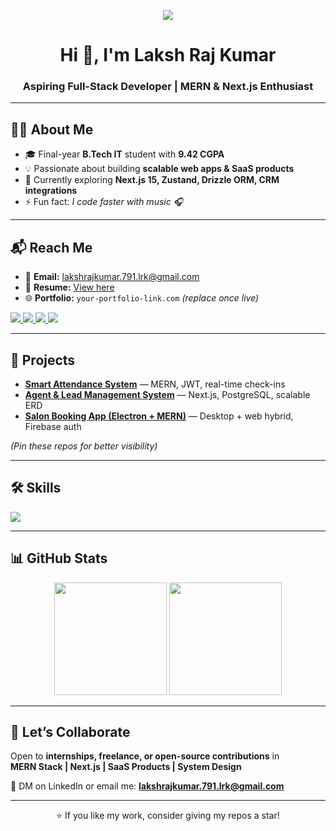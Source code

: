 <!-- Laksh Raj Kumar | GitHub Profile README -->

<p align="center">
  <img src="https://img.shields.io/badge/-Laksh%20Raj%20Kumar-0A66C2?style=for-the-badge&logo=github&logoColor=white" />
</p>

<h1 align="center">Hi 👋, I'm Laksh Raj Kumar</h1>
<h3 align="center">Aspiring Full-Stack Developer | MERN & Next.js Enthusiast</h3>

---

## 👨‍💻 About Me
- 🎓 Final-year **B.Tech IT** student with **9.42 CGPA**  
- 💡 Passionate about building **scalable web apps & SaaS products**  
- 🌱 Currently exploring **Next.js 15, Zustand, Drizzle ORM, CRM integrations**  
- ⚡ Fun fact: *I code faster with music 🎧*  

---

## 📬 Reach Me
- 📧 **Email:** lakshrajkumar.791.lrk@gmail.com  
- 🔗 **Resume:** [View here](https://drive.google.com/file/d/1-JYalZ5qdA8jvGFfQeSXvoMILLvgsZPM/view?usp=drive_link)  
- 🌐 **Portfolio:** `your-portfolio-link.com` *(replace once live)*  

<p align="left">
  <a href="https://linkedin.com/in/laksh-raj-kumar-330a9b21a/" target="_blank">
    <img src="https://img.shields.io/badge/-LinkedIn-0A66C2?style=for-the-badge&logo=linkedin&logoColor=white" />
  </a>
  <a href="https://hashnode.com/@byteater" target="_blank">
    <img src="https://img.shields.io/badge/-Hashnode-2962FF?style=for-the-badge&logo=hashnode&logoColor=white" />
  </a>
  <a href="https://leetcode.com/user4320tn" target="_blank">
    <img src="https://img.shields.io/badge/-LeetCode-FFA116?style=for-the-badge&logo=leetcode&logoColor=white" />
  </a>
  <a href="https://auth.geeksforgeeks.org/user/laksh5v4d" target="_blank">
    <img src="https://img.shields.io/badge/-GeeksforGeeks-2F8D46?style=for-the-badge&logo=geeksforgeeks&logoColor=white" />
  </a>
</p>

---

## 🚀 Projects
- **[Smart Attendance System](#)** — MERN, JWT, real-time check-ins  
- **[Agent & Lead Management System](#)** — Next.js, PostgreSQL, scalable ERD  
- **[Salon Booking App (Electron + MERN)](#)** — Desktop + web hybrid, Firebase auth  

*(Pin these repos for better visibility)*  

---

## 🛠️ Skills
<p align="left">
  <img src="https://skillicons.dev/icons?i=html,css,js,ts,react,nextjs,nodejs,express,mongodb,postgres,mysql,tailwind,redux,aws,docker,git,linux" />
</p>

---

## 📊 GitHub Stats
<p align="center">
  <img src="https://github-readme-stats.vercel.app/api?username=lakshrajkumar26&show_icons=true&theme=tokyonight" height="180"/>
  <img src="https://github-readme-stats.vercel.app/api/top-langs/?username=lakshrajkumar26&layout=compact&theme=tokyonight" height="180"/>
</p>

---

## 🤝 Let’s Collaborate
Open to **internships, freelance, or open-source contributions** in  
**MERN Stack | Next.js | SaaS Products | System Design**  

📩 DM on LinkedIn or email me: **lakshrajkumar.791.lrk@gmail.com**

---

<p align="center">⭐ If you like my work, consider giving my repos a star!</p>
